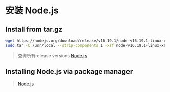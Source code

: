 # 安装 Node.js

## Install from tar.gz

```bash
wget https://nodejs.org/download/release/v16.19.1/node-v16.19.1-linux-x64.tar.gz
sudo tar -C /usr/local --strip-components 1 -xzf node-v16.19.1-linux-x64.tar.gz
```

> 查询所有release versions
> [Node.js](https://nodejs.org/en/download/releases/)

## Installing Node.js via package manager

> [Node.js](https://nodejs.org/en/download/package-manager/)
